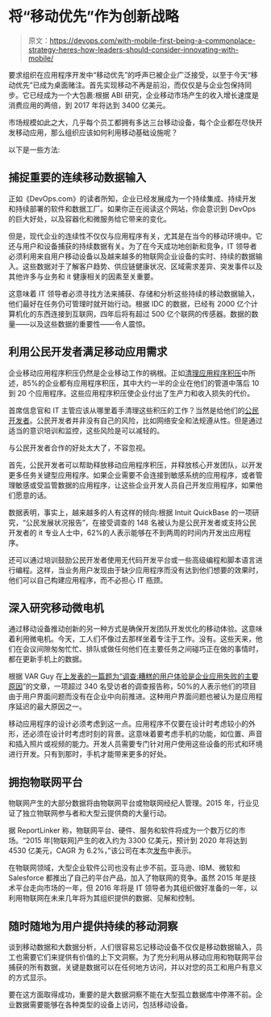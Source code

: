 # 将“移动优先”作为创新战略

> 原文：<https://devops.com/with-mobile-first-being-a-commonplace-strategy-heres-how-leaders-should-consider-innovating-with-mobile/>

要求组织在应用程序开发中“移动优先”的呼声已被企业广泛接受，以至于今天“移动优先”已成为桌面赌注。首先实现移动不再是前沿，而仅仅是与企业包保持同步。它已经成为一个大包裹:根据 ABI 研究，企业移动市场产生的收入增长速度是消费应用的两倍，到 2017 年将达到 3400 亿美元。

市场规模如此之大，几乎每个员工都拥有多达三台移动设备，每个企业都在尽快开发移动应用，那么组织应该如何利用移动基础设施呢？

以下是一些方法:

## 捕捉重要的连续移动数据输入

正如《DevOps.com》的读者所知，企业已经发展成为一个持续集成、持续开发和持续部署的软件和数据工厂。如果你正在阅读这个网站，你会意识到 DevOps 的巨大好处，以及容器化和微服务给它带来的变化。

但是，现代企业的连续性不仅仅与应用程序有关，尤其是在当今的移动环境中。它还与用户和设备捕获的持续数据有关。为了在今天成功地创新和竞争，IT 领导者必须利用来自用户移动设备以及越来越多的物联网企业设备的实时、持续的数据输入。这些数据对于了解客户趋势、供应链健康状况、区域需求差异、突发事件以及其他许多与业务和 it 健康相关的因素至关重要。

这意味着 IT 领导者必须寻找方法来捕获、存储和分析这些持续的移动数据输入，他们最好在任务仍可管理时就开始行动。根据 IDC 的数据，已经有 2000 亿个计算机化的东西连接到互联网，四年后将有超过 500 亿个联网的传感器。数据的数量——以及这些数据的重要性——令人震惊。

## 利用公民开发者满足移动应用需求

企业移动应用程序积压仍然是企业移动工作的祸根。正如[清理应用程序积压](https://devops.com/2014/12/16/clearing-app-backlog-clutter/)中所述，85%的企业都有应用程序积压，其中大约一半的企业在他们的管道中落后 10 到 20 个应用程序。这些应用程序积压使企业付出了生产力和收入损失的代价。

首席信息官和 IT 主管应该从哪里着手清理这些积压的工作？当然是给他们的[公民开发者](https://devops.com/2015/11/16/successful-technology-leaders-will-embrace-the-citizen-developer/)。公民开发者并非没有自己的风险，比如网络安全和法规遵从性。但是通过适当的意识培训和监控，这些风险是可以减轻的。

与公民开发者合作的好处太大了，不容忽视。

首先，公民开发者可以帮助释放移动应用程序积压，并释放核心开发团队，以开发更多任务关键型应用程序。如果企业需要不会连接到敏感系统的应用程序，或者管理敏感或受监管数据的应用程序，让这些企业开发人员自己开发应用程序，如果他们愿意的话。

数据表明，事实上，越来越多的人有这样的倾向:根据 Intuit QuickBase 的一项研究，“公民发展状况报告”，在接受调查的 148 名被认为是公民开发者或支持公民开发者的 it 专业人士中，62%的人表示能够在不到两周的时间内开发出应用程序。

还可以通过培训鼓励公民开发者使用无代码开发平台或一些高级编程和脚本语言进行编程。这样，当业务用户发现由于缺少应用程序而没有达到他们想要的效果时，他们可以自己构建应用程序，而不必担心 IT 瓶颈。

## 深入研究移动微电机

通过移动设备推动创新的另一种方式是确保开发团队开发优化的移动体验。这意味着利用微电机。今天，工人们不像过去那样坐着专注于工作。没有。这些天来，他们在会议间隙匆匆忙忙、排队或做任何他们在主要任务之间碰巧正在做的事情时，都在更新手机上的数据。

根据 VAR Guy 在[上发表的一篇题为“](http://thevarguy.com/)[调查:糟糕的用户体验是企业应用失败的主要原因](http://thevarguy.com/mobile-device-management-software-solutions/123114/survey-poor-user-experience-leading-cause-enterprise-app)”的文章，一项超过 340 名受访者的调查报告称，50%的人表示他们的项目由于用户界面问题而没有在企业中向前推进。这种用户界面问题也被认为是应用程序延迟的最大原因之一。

移动应用程序的设计必须考虑到这一点。应用程序不仅要在设计时考虑较小的外形，还必须在设计时考虑时刻的背景。这意味着要考虑手机的功能，如位置、声音和插入照片或视频的能力。开发人员需要专门针对用户使用这些设备的形式和环境进行开发。只有到那时，手机才能带来更多的好处。

## 拥抱物联网平台

物联网产生的大部分数据将由物联网平台或物联网经纪人管理。2015 年，行业见证了独立物联网参与者和大型云提供商的大量行动。

据 ReportLinker 称，物联网平台、硬件、服务和软件将成为一个数万亿的市场。“2015 年[物联网]产生的收入约为 3300 亿美元，预计到 2020 年将达到 4530 亿美元，CAGR 为 6.2%，”该公司在本次[发布](http://www.prnewswire.com/news-releases/internet-of-things-iot-infrastructure-market-for-iot-platforms-hardware-and-software-2015---2020-300206623.html)中表示。

在物联网领域，大型企业软件公司也没有止步不前。亚马逊、IBM、微软和 Salesforce 都推出了自己的平台产品，加入了物联网的竞争。虽然 2015 年是技术平台走向市场的一年，但 2016 年将是 IT 领导者为其组织做好准备的一年，以利用物联网在未来几年将为其组织提供的数据、见解和控制。

## 随时随地为用户提供持续的移动洞察

谈到移动数据和大数据分析，人们很容易忘记移动设备不仅仅是移动数据输入，员工也需要它们来提供有价值的上下文洞察。为了充分利用从移动应用和物联网平台捕获的所有数据，关键是数据可以在任何地方访问，并以对您的员工和用户有意义的方式显示。

要在这方面取得成功，重要的是大数据洞察不能在大型孤立数据库中停滞不前。企业数据需要能够在各种类型的设备上访问，包括移动设备。